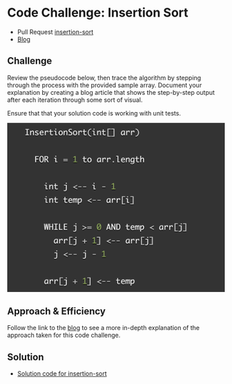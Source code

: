 # Code Challenge: Insertion Sort

<!-- PULL REQUEST AND BLOG LINKS HERE  -->
- Pull Request [insertion-sort](https://github.com/dcalhoun286/data-structures-and-algorithms/pull/44)
- [Blog](./assets/BLOG.md)

## Challenge

Review the pseudocode below, then trace the algorithm by stepping through the process with the provided sample array. Document your explanation by creating a blog article that shows the step-by-step output after each iteration through some sort of visual.

Ensure that that your solution code is working with unit tests.

![pseudocode-insertionSort](assets/insertion-sort.png)

## Approach & Efficiency

Follow the link to the [blog](assets/BLOG.md) to see a more in-depth explanation of the approach taken for this code challenge.

## Solution

- [Solution code for insertion-sort](lib/insertion-sort.js)
